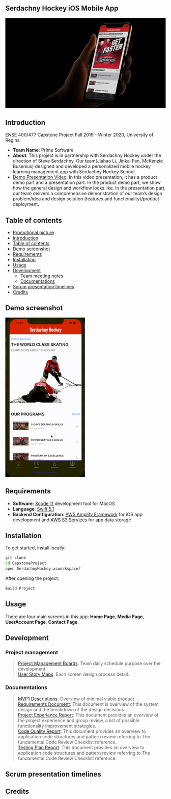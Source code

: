 ## Serdachny Hockey iOS Mobile App

![alt text](images/iPhone-XS-Mockup-new.jpg "Serdachny Hockey IOS Moblie App")

## Introduction
ENSE 400/477 Capstone Project Fall 2019 - Winter 2020, University of Regina
- **Team Name**: Prime Software
- **About**: This project is in partnership with Serdachny Hockey under the direction of Steve Serdachny. Our team(Jiahao Li, Jinkai Fan, McKenzie Busenius) designed and developed a personalized mobile hockey learning management app with Serdachny Hockey School.
- [Demo Presentation Video](https://www.markdownguide.org/cheat-sheet/): In this video presentation, it has a product demo part and a presentation part. In the product demo part, we show how the general design and workflow looks like. In the presentation part, our team delivers a comprehensive demonstration of our team’s design problem/idea and design solution (features and functionality)/product deployment.

## Table of contents
- [Promotional picture](#serdachny-hockey-ios-mobile-app)
- [Introduction](#introduction)
- [Table of contents](#table-of-contents)
- [Demo screenshot](#demo-screenshot)
- [Requirements](#requirements)
- [Installation](#installation)
- [Usage](#usage)
- [Development](#development)
  - [Team meeting notes](#team-meeting-notes)
  - [Documentations](#documentations)
- [Scrum presentation timelines](#scrum-presentation-timelines)
- [Credits](#credits)

## Demo screenshot
![alt-text](images/project-demo.gif "Demo GIF")

## Requirements
- **Software**: [Xcode 11](https://developer.apple.com/xcode/) development tool for MacOS
- **Language**: [Swift 5.1](https://developer.apple.com/swift/)
- **Backend Configuration**: [AWS Amplify Framework](https://aws-amplify.github.io/docs/sdk/ios/start?ref=amplify-iOS-btn) for iOS app development and [AWS S3 Services](https://aws.amazon.com/s3/) for app data storage

## Installation
To get started, install locally:

```sh
git clone  
cd CapstoneProject  
open SerdachnyHockey.xcworkspace/
```
After opening the project:
```sh
Build Project
```

## Usage
There are four main screens in this app: **Home Page**, **Media Page**, **UserAccount Page**, **Contact Page**.

## Development
### Project management
> [Project Management Boards](ProcessAndProjectDocumentation/ProcessDocumentation/Project-Managment-Boards): Team daily schedule purpose over the development.  
> [User Story Maps](ProcessAndProjectDocumentation/ProcessDocumentation/User-Story-Maps): Each screen design process detail.

### Documentations
> [MVP1 Descriptions](ProcessAndProjectDocumentation/ProcessDocumentation/MVP_Descriptions.pdf): Overview of minimal viable product.  
> [Requirements Document](ProcessAndProjectDocumentation/ProjectDocumentation/Requirements_Document.docx): This document is overview of the system design and the breakdown of the design decisions.  
> [Project Experience Report](ExcecutiveSummaries/ProjectExperienceReport.pdf): This document provides an overview of the project experience and group review, a list of possible functionality improvement strategies.  
> [Code Quality Report](ExcecutiveSummaries/CodeQualityReport.pdf): This document provides an overview to application code structures and pattern review referring to The fundamental Code Review Checklist reference.  
> [Testing Plan Report](ProcessAndProjectDocumentation/ProjectDocumentation/Testing-Plan.docx): This document provides an overview to application code structures and pattern review referring to The fundamental Code Review Checklist reference.

## Scrum presentation timelines

## Credits


